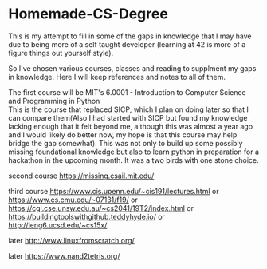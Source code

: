 # Homemade-CS-Degree

This is my attempt to fill in some of the gaps in knowledge that I may have due to being more of a self taught developer (learning at 42 is more of a figure things out yourself style).  

So I've chosen various courses, classes and reading to supplment my gaps in knowledge. Here I will keep references and notes to all of them.  

The first course will be MIT's 6.0001 - Introduction to Computer Science and Programming in Python  
This is the course that replaced SICP, which I plan on doing later so that I can compare them(Also I had started with SICP but found my knowledge lacking enough that it felt beyond me, although this was almost a year ago and I would likely do better now, my hope is that this course may help bridge the gap somewhat). This was not only to build up some possibly missing foundational knowledge but also to learn python in preparation for a hackathon in the upcoming month. It was a two birds with one stone choice.  

second course https://missing.csail.mit.edu/


third course
https://www.cis.upenn.edu/~cis191/lectures.html 
or
https://www.cs.cmu.edu/~07131/f19/ 
or
https://cgi.cse.unsw.edu.au/~cs2041/19T2/index.html 
or
https://buildingtoolswithgithub.teddyhyde.io/ 
or 
http://ieng6.ucsd.edu/~cs15x/ 



later
http://www.linuxfromscratch.org/

later
https://www.nand2tetris.org/
